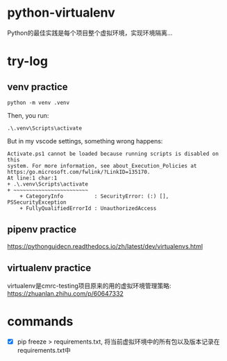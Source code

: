 # python-virtualenv
Python的最佳实践是每个项目整个虚拟环境，实现环境隔离...
# try-log
## venv practice
```
python -m venv .venv
```
Then, you run:
```
.\.venv\Scripts\activate
```
But in my vscode settings, something wrong happens:
```
Activate.ps1 cannot be loaded because running scripts is disabled on this
system. For more information, see about_Execution_Policies at https:/go.microsoft.com/fwlink/?LinkID=135170.
At line:1 char:1
+ .\.venv\Scripts\activate
+ ~~~~~~~~~~~~~~~~~~~~~~~~
    + CategoryInfo          : SecurityError: (:) [], PSSecurityException
    + FullyQualifiedErrorId : UnauthorizedAccess
```
## pipenv practice
https://pythonguidecn.readthedocs.io/zh/latest/dev/virtualenvs.html
## virtualenv practice
virtualenv是cmrc-testing项目原来的用的虚拟环境管理策略: https://zhuanlan.zhihu.com/p/60647332
# commands
- [x] pip freeze > requirements.txt, 将当前虚拟环境中的所有包以及版本记录在requirements.txt中

